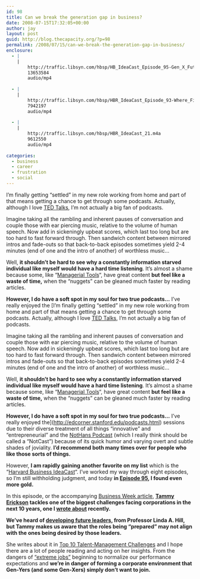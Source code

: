 ```yaml
---
id: 98
title: Can we break the generation gap in business?
date: 2008-07-15T17:32:05+00:00
author: jay
layout: post
guid: http://blog.thecapacity.org/?p=98
permalink: /2008/07/15/can-we-break-the-generation-gap-in-business/
enclosure:
  - |
    |
        http://traffic.libsyn.com/hbsp/HB_IdeaCast_Episode_95-Gen_X_Future.m4a
        13653584
        audio/mp4
        
  - |
    |
        http://traffic.libsyn.com/hbsp/HBR_IdeaCast_Episode_93-Where_Find_Tomorrows_Leaders.m4a
        7942197
        audio/mp4
        
  - |
    |
        http://traffic.libsyn.com/hbsp/HBR_IdeaCast_21.m4a
        9612550
        audio/mp4
        
categories:
  - business
  - career
  - frustration
  - social
---
```

I’m finally getting “settled” in my new role working from home and part of that means getting a chance to get through some podcasts. Actually, although I love [TED Talks](http://www.ted.com/talks), I’m not actually a big fan of podcasts.

Imagine taking all the rambling and inherent pauses of conversation and couple those with ear piercing music, relative to the volume of human speech. Now add in sickeningly upbeat scores, which last too long but are too hard to fast forward through. Then sandwich content between mirrored intros and fade-outs so that back-to-back episodes sometimes yield 2-4 minutes (end of one and the intro of another) of worthless music…

Well, **it shouldn’t be hard to see why a constantly information starved individual like myself would have a hard time listening**. It’s almost a shame because some, like “[Managerial Tools](http://www.learnoutloud.com/Podcast-Directory/Business/Leadership-and-Management/Manager-Tools-Podcast/19447)“, have great content **but feel like a waste of time,** when the “nuggets” can be gleaned much faster by reading articles.

**However, I do have a soft spot in my soul for two true podcasts…** I’ve really enjoyed the [I’m finally getting “settled” in my new role working from home and part of that means getting a chance to get through some podcasts. Actually, although I love [TED Talks](http://www.ted.com/talks), I’m not actually a big fan of podcasts.

Imagine taking all the rambling and inherent pauses of conversation and couple those with ear piercing music, relative to the volume of human speech. Now add in sickeningly upbeat scores, which last too long but are too hard to fast forward through. Then sandwich content between mirrored intros and fade-outs so that back-to-back episodes sometimes yield 2-4 minutes (end of one and the intro of another) of worthless music…

Well, **it shouldn’t be hard to see why a constantly information starved individual like myself would have a hard time listening**. It’s almost a shame because some, like “[Managerial Tools](http://www.learnoutloud.com/Podcast-Directory/Business/Leadership-and-Management/Manager-Tools-Podcast/19447)“, have great content **but feel like a waste of time,** when the “nuggets” can be gleaned much faster by reading articles.

**However, I do have a soft spot in my soul for two true podcasts…** I’ve really enjoyed the](http://edcorner.stanford.edu/podcasts.html) sessions due to their diverse treatment of all things “innovative” and “entrepreneurial” and the [NotHans Podcast](http://www.nothans.com/podcast/) (which I really think should be called a “NotCast”) because of its quick humor and varying overt and subtle shades of joviality. **I’d recommend both many times over for people who like those sorts of things.**

However, **I am rapidly gaining another favorite on my list** which is the “[Harvard Business IdeaCast](http://hbsp.libsyn.com/rss)“. I’ve worked my way through eight episodes, so I’m still withholding judgment, and today **in [Episode 95](http://traffic.libsyn.com/hbsp/HB_IdeaCast_Episode_95-Gen_X_Future.m4a), I found even more gold.**

In this episode, or the accompanying [Business Week article](http://www.businessweek.com/managing/content/may2008/ca20080515_250308.htm?chan=top+news_top+news+index_news+%2B+analysis), **[Tammy Erickson](http://discussionleader.hbsp.com/erickson/) tackles one of the biggest challenges facing corporations in the next 10 years, one I [wrote about](http://blog.thecapacity.org/2008/06/24/you-must-be-38-or-younger-to-view-this-post/) recently.**

**We’ve heard of [developing future leaders](http://traffic.libsyn.com/hbsp/HBR_IdeaCast_Episode_93-Where_Find_Tomorrows_Leaders.m4a), from Professor Linda A. Hill, but Tammy makes us aware that the roles being “prepared” may not align with the ones being desired by those leaders.**

She writes about it in [Top 10 Talent-Management Challenges](http://discussionleader.hbsp.com/erickson/2008/06/todays_top_ten_talent_manageme.html) and I hope there are a lot of people reading and acting on her insights. From the dangers of [“extreme jobs”](http://traffic.libsyn.com/hbsp/HBR_IdeaCast_21.m4a) beginning to normalize our performance expectations and **we’re in danger of forming a corporate environment that Gen-Yers (and some Gen-Xers) simply don’t want to join.**
